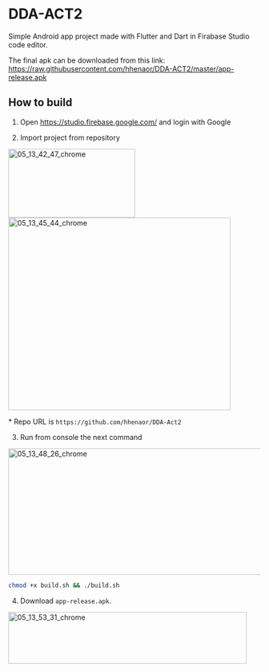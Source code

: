 # DDA-ACT2

Simple Android app project made with Flutter and Dart in Firabase Studio code editor.

The final apk can be downloaded from this link: https://raw.githubusercontent.com/hhenaor/DDA-ACT2/master/app-release.apk

## How to build

1. Open https://studio.firebase.google.com/ and login with Google

2. Import project from repository

<img width="253" height="137" alt="05_13_42_47_chrome" src="https://github.com/user-attachments/assets/6062c6f6-9d95-4f41-8bd1-dda928b8b33e" />

<img width="444" height="384" alt="05_13_45_44_chrome" src="https://github.com/user-attachments/assets/c2d127d5-d06c-4be8-a7a3-dd6012fa320d" />

\* Repo URL is ``https://github.com/hhenaor/DDA-Act2``

3. Run from console the next command

<img width="528" height="252" alt="05_13_48_26_chrome" src="https://github.com/user-attachments/assets/d8f923cf-fadd-4d38-8fde-c4fd5d3d8706" />

```bash
chmod +x build.sh && ./build.sh
```

4. Download ``app-release.apk``.

<img width="476" height="103" alt="05_13_53_31_chrome" src="https://github.com/user-attachments/assets/c5b776ab-24ce-4b16-a292-bc732aaeace9" />
